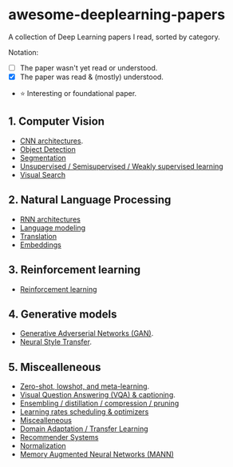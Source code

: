 # awesome-deeplearning-papers
A collection of Deep Learning papers I read, sorted by category.

Notation:

- [ ] The paper wasn't yet read or understood.
- [X] The paper was read & (mostly) understood.
- :star: Interesting or foundational paper.

## 1. Computer Vision

- [CNN architectures](categories/cnn_archi.md).
- [Object Detection](categories/object_detection.md)
- [Segmentation](categories/segmentation.md)
- [Unsupervised / Semisupervised / Weakly supervised learning](categories/semisupervised.md)
- [Visual Search](categories/visual_search.md)

## 2. Natural Language Processing

- [RNN architectures](categories/rnn.md)
- [Language modeling](categories/language_modeling.md)
- [Translation](categories/translation.md)
- [Embeddings](categories/embeddings.md)

## 3. Reinforcement learning

- [Reinforcement learning](categories/rl.md)

## 4. Generative models

- [Generative Adverserial Networks (GAN)](categories/gan.md).
- [Neural Style Transfer](categories/style_transfer.md).

## 5. Miscealleneous

- [Zero-shot, lowshot, and meta-learning](categories/low_shot.md).
- [Visual Question Answering (VQA) & captioning](categories/vqa.md).
- [Ensembling / distillation / compression / pruning](categories/ensembling.md)
- [Learning rates scheduling & optimizers](categories/optimizers.md)
- [Miscealleneous](categories/misc.md)
- [Domain Adaptation / Transfer Learning](categories/domain_adaptation.md)
- [Recommender Systems](categories/recsys.md)
- [Normalization](categories/normalization.md)
- [Memory Augmented Neural Networks (MANN)](categories/memory_augmented_nn.md)